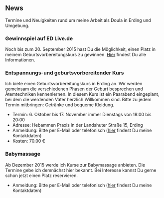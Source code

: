 ## News
Termine und Neuigkeiten rund um meine Arbeit als Doula in Erding und Umgebung.

### Gewinnspiel auf ED Live.de
Noch bis zum 20. September 2015 hast Du die Möglichkeit, einen Platz in meinem Geburtsvorbereitungskurs zu gewinnen. [Hier](https://www.ed-live.de/gewinnspiele?id=166 "Geburtsvorbereitungskurs gewinnen") findest Du alle Informationen.

### Entspannungs-und geburtsvorbereitender Kurs
Ich biete einen Geburtsvorbereitungskurs in Erding an. Wir werden gemeinsam die verschiedenen Phasen der Geburt besprechen und Atemtechniken kennenlernen. In diesem Kurs ist ein Paarabend eingeplant, bei dem die werdenden Väter herzlich Willkommen sind. Bitte zu jedem Termin mitbringen: Getränke und bequeme Kleidung.

- Termin: 6. Oktober bis 17. November immer Dienstags von 18:00 bis 20:00
- Adresse: Hebammen Praxis in der Landshuter Straße 15, Erding
- Anmeldung: Bitte per E-Mail oder telefonisch ([hier](http://geburt-doula.de/contact/index.html) findest Du meine Kontaktdaten)
- Kosten: 70.00 €

### Babymassage
Ab Dezember 2015 werde ich Kurse zur Babymassage anbieten. Die Termine gebe ich demnächst hier bekannt. Bei Interesse kannst Du gerne schon jetzt einen Platz reservieren.

- Anmeldung: Bitte per E-Mail oder telefonisch ([hier](http://geburt-doula.de/contact/index.html) findest Du meine Kontaktdaten)
